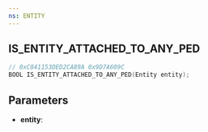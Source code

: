 ```yaml
---
ns: ENTITY
---
```

## IS_ENTITY_ATTACHED_TO_ANY_PED

```c
// 0xC841153DED2CA89A 0x9D7A609C
BOOL IS_ENTITY_ATTACHED_TO_ANY_PED(Entity entity);
```

## Parameters
* **entity**:
